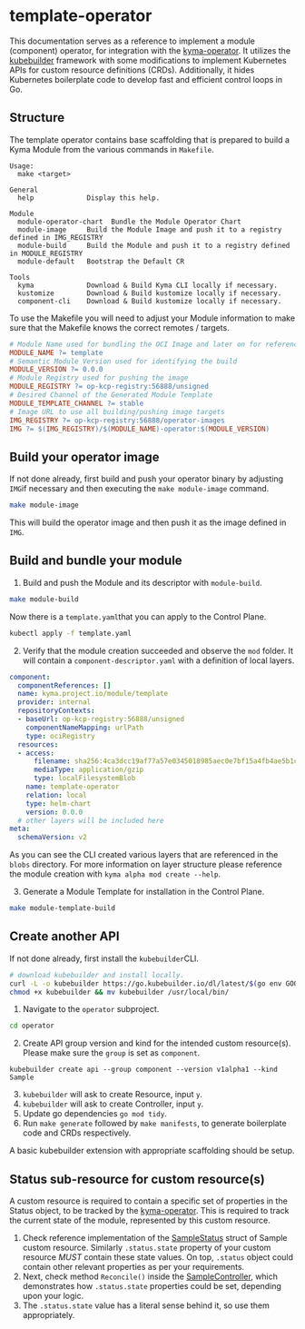 # template-operator

This documentation serves as a reference to implement a module (component) operator, for integration with the [kyma-operator](https://github.com/kyma-project/kyma-operator/tree/main/operator).
It utilizes the [kubebuilder](https://book.kubebuilder.io/) framework with some modifications to implement Kubernetes APIs for custom resource definitions (CRDs). 
Additionally, it hides Kubernetes boilerplate code to develop fast and efficient control loops in Go.

## Structure

The template operator contains base scaffolding that is prepared to build a Kyma Module from the various commands in `Makefile`.

```
Usage:
  make <target>

General
  help             Display this help.

Module
  module-operator-chart  Bundle the Module Operator Chart
  module-image     Build the Module Image and push it to a registry defined in IMG_REGISTRY
  module-build     Build the Module and push it to a registry defined in MODULE_REGISTRY
  module-default   Bootstrap the Default CR

Tools
  kyma             Download & Build Kyma CLI locally if necessary.
  kustomize        Download & Build kustomize locally if necessary.
  component-cli    Download & Build kustomize locally if necessary.
```

To use the Makefile you will need to adjust your Module information to make sure that the Makefile knows the correct remotes / targets.

```makefile
# Module Name used for bundling the OCI Image and later on for referencing in the Kyma Modules
MODULE_NAME ?= template
# Semantic Module Version used for identifying the build
MODULE_VERSION ?= 0.0.0
# Module Registry used for pushing the image
MODULE_REGISTRY ?= op-kcp-registry:56888/unsigned
# Desired Channel of the Generated Module Template
MODULE_TEMPLATE_CHANNEL ?= stable
# Image URL to use all building/pushing image targets
IMG_REGISTRY ?= op-kcp-registry:56888/operator-images
IMG ?= $(IMG_REGISTRY)/$(MODULE_NAME)-operator:$(MODULE_VERSION)
```

## Build your operator image

If not done already, first build and push your operator binary by adjusting `IMG`if necessary and then executing the `make module-image` command.

```sh
make module-image
```

This will build the operator image and then push it as the image defined in `IMG`.

## Build and bundle your module

1. Build and push the Module and its descriptor with `module-build`.

```sh
make module-build
```

Now there is a `template.yaml`that you can apply to the Control Plane.

```sh
kubectl apply -f template.yaml
```

2. Verify that the module creation succeeded and observe the `mod` folder. It will contain a `component-descriptor.yaml` with a definition of local layers.

```yaml
component:
  componentReferences: []
  name: kyma.project.io/module/template
  provider: internal
  repositoryContexts:
  - baseUrl: op-kcp-registry:56888/unsigned
    componentNameMapping: urlPath
    type: ociRegistry
  resources:
  - access:
      filename: sha256:4ca3dcc19af77a57e0345018985aec0e7bf15a4fb4ae5b1c5392b45ea013c59a
      mediaType: application/gzip
      type: localFilesystemBlob
    name: template-operator
    relation: local
    type: helm-chart
    version: 0.0.0
  # other layers will be included here
meta:
  schemaVersion: v2
```

As you can see the CLI created various layers that are referenced in the `blobs` directory. For more information on layer structure please reference the module creation with `kyma alpha mod create --help`.

3. Generate a Module Template for installation in the Control Plane.

```sh
make module-template-build
```

## Create another API

If not done already, first install the `kubebuilder`CLI.

```bash
# download kubebuilder and install locally.
curl -L -o kubebuilder https://go.kubebuilder.io/dl/latest/$(go env GOOS)/$(go env GOARCH)
chmod +x kubebuilder && mv kubebuilder /usr/local/bin/
```

1. Navigate to the `operator` subproject.

```sh
cd operator
```

2. Create API group version and kind for the intended custom resource(s). Please make sure the `group` is set as `component`.

```
kubebuilder create api --group component --version v1alpha1 --kind Sample
```

3. `kubebuilder` will ask to create Resource, input `y`.
4. `kubebuilder` will ask to create Controller, input `y`.
5. Update go dependencies `go mod tidy`.
6. Run `make generate` followed by `make manifests`, to generate boilerplate code and CRDs respectively.

A basic kubebuilder extension with appropriate scaffolding should be setup.

## Status sub-resource for custom resource(s)

A custom resource is required to contain a specific set of properties in the Status object, to be tracked by the [kyma-operator](https://github.com/kyma-project/kyma-operator/tree/main/operator).
This is required to track the current state of the module, represented by this custom resource.

1. Check reference implementation of the [SampleStatus](./api/v1alpha1/sample_types.go) struct of Sample custom resource. Similarly `.status.state` property of your custom resource *MUST* contain these state values.
On top, `.status` object could contain other relevant properties as per your requirements.
2. Next, check method `Reconcile()` inside the [SampleController](./controllers/sample_controller.go), which demonstrates how `.status.state` properties could be set, depending upon your logic.
3. The `.status.state` value has a literal sense behind it, so use them appropriately.